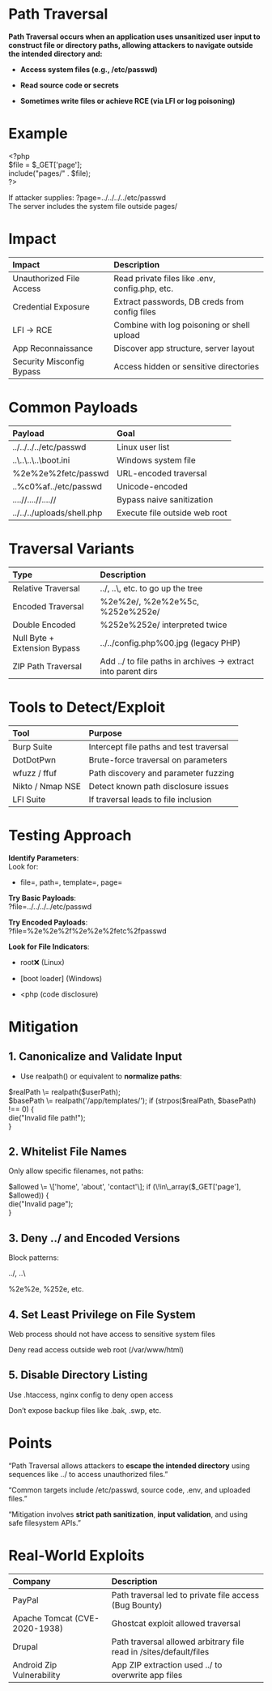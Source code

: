 # Path Traversal

**Path Traversal occurs when an application uses unsanitized user input to construct file or directory paths, allowing attackers to navigate outside the intended directory and:**

* **Access system files (e.g., /etc/passwd)**

* **Read source code or secrets**

* **Sometimes write files or achieve RCE (via LFI or log poisoning)**

# Example

\<?php  
$file \= $\_GET\['page'\];  
include("pages/" . $file);  
?\>

If attacker supplies:  ?page=../../../../etc/passwd  
The server includes the system file outside pages/

# Impact

| Impact | Description |
| :---- | :---- |
|  Unauthorized File Access | Read private files like .env, config.php, etc. |
|  Credential Exposure | Extract passwords, DB creds from config files |
|  LFI → RCE | Combine with log poisoning or shell upload |
|  App Reconnaissance | Discover app structure, server layout |
|  Security Misconfig Bypass | Access hidden or sensitive directories |

# Common Payloads

| Payload | Goal |
| :---- | :---- |
| ../../../../etc/passwd | Linux user list |
| ..\\..\\..\\..\\boot.ini | Windows system file |
| %2e%2e%2fetc/passwd | URL-encoded traversal |
| ..%c0%af../etc/passwd | Unicode-encoded |
| ....//....//....// | Bypass naive sanitization |
| ../../../uploads/shell.php | Execute file outside web root |

# Traversal Variants

| Type | Description |
| :---- | :---- |
|  Relative Traversal | ../, ..\\, etc. to go up the tree |
|  Encoded Traversal | %2e%2e/, %2e%2e%5c, %252e%252e/ |
|  Double Encoded | %252e%252e/ interpreted twice |
|  Null Byte \+ Extension Bypass | ../../config.php%00.jpg (legacy PHP) |
|  ZIP Path Traversal | Add ../ to file paths in archives → extract into parent dirs |

# Tools to Detect/Exploit

| Tool | Purpose |
| :---- | :---- |
|  Burp Suite | Intercept file paths and test traversal |
|  DotDotPwn | Brute-force traversal on parameters |
|  wfuzz / ffuf | Path discovery and parameter fuzzing |
|  Nikto / Nmap NSE | Detect known path disclosure issues |
|  LFI Suite | If traversal leads to file inclusion |

# Testing Approach

**Identify Parameters**:  
Look for:

* file=, path=, template=, page=

**Try Basic Payloads**:  
?file=../../../../etc/passwd

**Try Encoded Payloads**:  
?file=%2e%2e%2f%2e%2e%2fetc%2fpasswd

**Look for File Indicators**:

* root:x: (Linux)

* \[boot loader\] (Windows)

* \<php (code disclosure)

# Mitigation

## 1\. Canonicalize and Validate Input

* Use realpath() or equivalent to **normalize paths**:

$realPath \= realpath($userPath);  
$basePath \= realpath('/app/templates/');  
if (strpos($realPath, $basePath) \!== 0\) {  
    die("Invalid file path\!");  
}

## 2\. Whitelist File Names

Only allow specific filenames, not paths:

$allowed \= \['home', 'about', 'contact'\];  
if (\!in\_array($\_GET\['page'\], $allowed)) {  
    die("Invalid page");  
}

## 3\. Deny ../ and Encoded Versions

Block patterns:

../, ..\\

%2e%2e, %252e, etc.

## 4\. Set Least Privilege on File System

Web process should not have access to sensitive system files

Deny read access outside web root (/var/www/html)

## 5\. Disable Directory Listing

Use .htaccess, nginx config to deny open access

Don’t expose backup files like .bak, .swp, etc.

# Points

“Path Traversal allows attackers to **escape the intended directory** using sequences like ../ to access unauthorized files.”

“Common targets include /etc/passwd, source code, .env, and uploaded files.”

“Mitigation involves **strict path sanitization**, **input validation**, and using safe filesystem APIs.”

# Real-World Exploits

| Company | Description |
| :---- | :---- |
|  PayPal | Path traversal led to private file access (Bug Bounty) |
|  Apache Tomcat (CVE-2020-1938) | Ghostcat exploit allowed traversal |
|  Drupal | Path traversal allowed arbitrary file read in /sites/default/files |
|  Android Zip Vulnerability | App ZIP extraction used ../ to overwrite app files |

